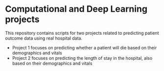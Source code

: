 # Computational and Deep Learning projects
This repository contains scripts for two projects related to predicting patient outcome data using real hospital data.

- Project 1 focuses on predicting whether a patient will die based on their demographics and vitals
- Project 2 focuses on predicting the length of stay in the hospital, also based on their demographics and vitals 
